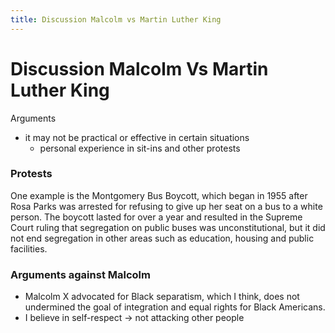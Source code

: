 ```yaml
---
title: Discussion Malcolm vs Martin Luther King
---
```

# Discussion Malcolm Vs Martin Luther King

Arguments

- it may not be practical or effective in certain situations
    - personal experience in sit-ins and other protests

### Protests

One example is the Montgomery Bus Boycott, which began in 1955 after Rosa Parks was arrested for refusing to give up her seat on a bus to a white person. The boycott lasted for over a year and resulted in the Supreme Court ruling that segregation on public buses was unconstitutional, but it did not end segregation in other areas such as education, housing and public facilities.

### Arguments against Malcolm

- Malcolm X advocated for Black separatism, which I think, does not undermined the goal of integration and equal rights for Black Americans.
- I believe in self-respect → not attacking other people